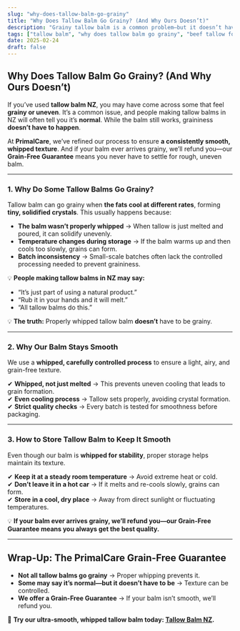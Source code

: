 ```yaml
---
slug: "why-does-tallow-balm-go-grainy"
title: "Why Does Tallow Balm Go Grainy? (And Why Ours Doesn’t)"
description: "Grainy tallow balm is a common problem—but it doesn’t have to be. Learn why some tallow balms go grainy, how proper whipping prevents it, and why PrimalCare offers a grain-free guarantee."
tags: ["tallow balm", "why does tallow balm go grainy", "beef tallow for skin NZ"]
date: 2025-02-24
draft: false
---
```


## **Why Does Tallow Balm Go Grainy? (And Why Ours Doesn’t)**  

If you’ve used **tallow balm NZ**, you may have come across some that feel **grainy or uneven**. It’s a common issue, and people making tallow balms in NZ will often tell you it’s **normal**. While the balm still works, graininess **doesn’t have to happen**.  

At **PrimalCare**, we’ve refined our process to ensure **a consistently smooth, whipped texture**. And if your balm ever arrives grainy, we’ll refund you—our **Grain-Free Guarantee** means you never have to settle for rough, uneven balm.  

---

### **1. Why Do Some Tallow Balms Go Grainy?**  

Tallow balm can go grainy when **the fats cool at different rates**, forming **tiny, solidified crystals**. This usually happens because:  

- **The balm wasn’t properly whipped** → When tallow is just melted and poured, it can solidify unevenly.  
- **Temperature changes during storage** → If the balm warms up and then cools too slowly, grains can form.  
- **Batch inconsistency** → Small-scale batches often lack the controlled processing needed to prevent graininess.  

💡 **People making tallow balms in NZ may say:**  
- “It’s just part of using a natural product.”  
- “Rub it in your hands and it will melt.”  
- “All tallow balms do this.”  

💡 **The truth:** Properly whipped tallow balm **doesn’t** have to be grainy.  

---

### **2. Why Our Balm Stays Smooth**  

We use a **whipped, carefully controlled process** to ensure a light, airy, and grain-free texture.  

✔ **Whipped, not just melted** → This prevents uneven cooling that leads to grain formation.  
✔ **Even cooling process** → Tallow sets properly, avoiding crystal formation.  
✔ **Strict quality checks** → Every batch is tested for smoothness before packaging.  

---

### **3. How to Store Tallow Balm to Keep It Smooth**  

Even though our balm is **whipped for stability**, proper storage helps maintain its texture.  

✔ **Keep it at a steady room temperature** → Avoid extreme heat or cold.  
✔ **Don’t leave it in a hot car** → If it melts and re-cools slowly, grains can form.  
✔ **Store in a cool, dry place** → Away from direct sunlight or fluctuating temperatures.  

💡 **If your balm ever arrives grainy, we’ll refund you—our Grain-Free Guarantee means you always get the best quality.**  

---

## **Wrap-Up: The PrimalCare Grain-Free Guarantee**  

- **Not all tallow balms go grainy** → Proper whipping prevents it.  
- **Some may say it’s normal—but it doesn’t have to be** → Texture can be controlled.  
- **We offer a Grain-Free Guarantee** → If your balm isn’t smooth, we’ll refund you.  

🔗 **Try our ultra-smooth, whipped tallow balm today: [Tallow Balm NZ](https://primalpantry.co.nz/shop/products/tallow-skin/).**
